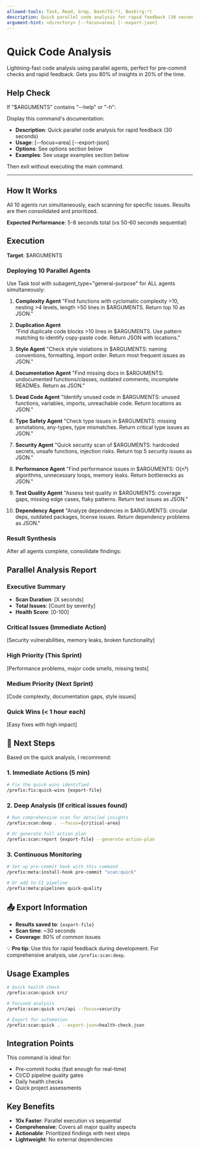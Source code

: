 ```yaml
---
allowed-tools: Task, Read, Grep, Bash(fd:*), Bash(rg:*)
description: Quick parallel code analysis for rapid feedback (30 seconds)
argument-hint: <directory> [--focus=area] [--export-json]
---
```


# Quick Code Analysis

Lightning-fast code analysis using parallel agents, perfect for pre-commit checks and rapid feedback. Gets you 80% of insights in 20% of the time.

## Help Check

If "$ARGUMENTS" contains "--help" or "-h":

Display this command's documentation:

- **Description**: Quick parallel code analysis for rapid feedback (30 seconds)
- **Usage**: <directory> [--focus=area] [--export-json]
- **Options**: See options section below
- **Examples**: See usage examples section below

Then exit without executing the main command.

---

## How It Works

All 10 agents run simultaneously, each scanning for specific issues. Results are then consolidated and prioritized.

**Expected Performance**: 5-8 seconds total (vs 50-60 seconds sequential)

## Execution

**Target**: $ARGUMENTS

### Deploying 10 Parallel Agents

Use Task tool with subagent_type="general-purpose" for ALL agents simultaneously:

1. **Complexity Agent**
   "Find functions with cyclomatic complexity >10, nesting >4 levels, length >50 lines in $ARGUMENTS. Return top 10 as JSON."

2. **Duplication Agent**  
   "Find duplicate code blocks >10 lines in $ARGUMENTS. Use pattern matching to identify copy-paste code. Return JSON with locations."

3. **Style Agent**
   "Check style violations in $ARGUMENTS: naming conventions, formatting, import order. Return most frequent issues as JSON."

4. **Documentation Agent**
   "Find missing docs in $ARGUMENTS: undocumented functions/classes, outdated comments, incomplete READMEs. Return as JSON."

5. **Dead Code Agent**
   "Identify unused code in $ARGUMENTS: unused functions, variables, imports, unreachable code. Return locations as JSON."

6. **Type Safety Agent**
   "Check type issues in $ARGUMENTS: missing annotations, any-types, type mismatches. Return critical type issues as JSON."

7. **Security Agent**
   "Quick security scan of $ARGUMENTS: hardcoded secrets, unsafe functions, injection risks. Return top 5 security issues as JSON."

8. **Performance Agent**
   "Find performance issues in $ARGUMENTS: O(n²) algorithms, unnecessary loops, memory leaks. Return bottlenecks as JSON."

9. **Test Quality Agent**
   "Assess test quality in $ARGUMENTS: coverage gaps, missing edge cases, flaky patterns. Return test issues as JSON."

10. **Dependency Agent**
    "Analyze dependencies in $ARGUMENTS: circular deps, outdated packages, license issues. Return dependency problems as JSON."

### Result Synthesis

After all agents complete, consolidate findings:

## Parallel Analysis Report

### Executive Summary

- **Scan Duration**: [X seconds]
- **Total Issues**: [Count by severity]
- **Health Score**: [0-100]

### Critical Issues (Immediate Action)

[Security vulnerabilities, memory leaks, broken functionality]

### High Priority (This Sprint)

[Performance problems, major code smells, missing tests]

### Medium Priority (Next Sprint)

[Code complexity, documentation gaps, style issues]

### Quick Wins (< 1 hour each)

[Easy fixes with high impact]

## 🎯 Next Steps

Based on the quick analysis, I recommend:

### 1. **Immediate Actions** (5 min)

```bash
# Fix the quick wins identified
/prefix:fix:quick-wins {export-file}
```

### 2. **Deep Analysis** (If critical issues found)

```bash
# Run comprehensive scan for detailed insights
/prefix:scan:deep . --focus={critical-area}

# Or generate full action plan
/prefix:scan:report {export-file} --generate-action-plan
```

### 3. **Continuous Monitoring**

```bash
# Set up pre-commit hook with this command
/prefix:meta:install-hook pre-commit "scan:quick"

# Or add to CI pipeline
/prefix:meta:pipelines quick-quality
```

## 📤 Export Information

- **Results saved to**: `{export-file}`
- **Scan time**: ~30 seconds
- **Coverage**: 80% of common issues

💡 **Pro tip**: Use this for rapid feedback during development. For comprehensive analysis, use `/prefix:scan:deep`.

## Usage Examples

```bash
# Quick health check
/prefix:scan:quick src/

# Focused analysis
/prefix:scan:quick src/api --focus=security

# Export for automation
/prefix:scan:quick . --export-json=health-check.json
```

## Integration Points

This command is ideal for:

- Pre-commit hooks (fast enough for real-time)
- CI/CD pipeline quality gates
- Daily health checks
- Quick project assessments

## Key Benefits

- **10x Faster**: Parallel execution vs sequential
- **Comprehensive**: Covers all major quality aspects
- **Actionable**: Prioritized findings with next steps
- **Lightweight**: No external dependencies
